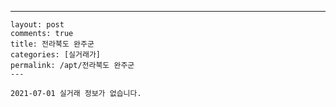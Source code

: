 ---
    layout: post
    comments: true
    title: 전라북도 완주군
    categories: [실거래가]
    permalink: /apt/전라북도 완주군
    ---

    2021-07-01 실거래 정보가 없습니다.

    